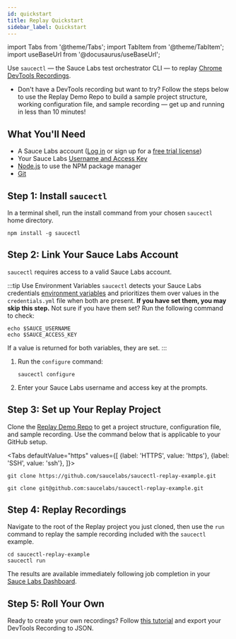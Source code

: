 ```yaml
---
id: quickstart
title: Replay Quickstart
sidebar_label: Quickstart
---
```


import Tabs from '@theme/Tabs';
import TabItem from '@theme/TabItem';
import useBaseUrl from '@docusaurus/useBaseUrl';

Use `saucectl` — the Sauce Labs test orchestrator CLI — to replay [Chrome DevTools Recordings](https://developer.chrome.com/docs/devtools/recorder).

* Don't have a DevTools recording but want to try? Follow the steps below to use the Replay Demo Repo to build a sample project structure, working configuration file, and sample recording &#8212; get up and running in less than 10 minutes!

## What You'll Need

 * A Sauce Labs account ([Log in](https://accounts.saucelabs.com/am/XUI/#login/) or sign up for a [free trial license](https://saucelabs.com/sign-up))
 * Your Sauce Labs [Username and Access Key](https://app.saucelabs.com/user-settings)
 * [Node.js](https://nodejs.org/en/) to use the NPM package manager
 * [Git](https://git-scm.com/downloads)

## Step 1: Install `saucectl`

In a terminal shell, run the install command from your chosen `saucectl` home directory.

 ```
 npm install -g saucectl
 ```

## Step 2: Link Your Sauce Labs Account

`saucectl` requires access to a valid Sauce Labs account.

:::tip Use Environment Variables
`saucectl` detects your Sauce Labs credentials [environment variables](/basics/environment-variables) and prioritizes them over values in the `credentials.yml` file when both are present. **If you have set them, you may skip this step.** Not sure if you have them set? Run the following command to check:
```
echo $SAUCE_USERNAME
echo $SAUCE_ACCESS_KEY
```
If a value is returned for both variables, they are set.
:::

 1. Run the `configure` command:

    ```
    saucectl configure
    ```
 1. Enter your Sauce Labs username and access key at the prompts.


## Step 3: Set up Your Replay Project

Clone the [Replay Demo Repo](https://github.com/saucelabs/saucectl-replay-example) to get a project structure, configuration file, and sample recording. Use the command below that is applicable to your GitHub setup.

<Tabs
  defaultValue="https"
  values={[
    {label: 'HTTPS', value: 'https'},
    {label: 'SSH', value: 'ssh'},
  ]}>

<TabItem value="https">

```
git clone https://github.com/saucelabs/saucectl-replay-example.git
```

</TabItem>
<TabItem value="ssh">

```
git clone git@github.com:saucelabs/saucectl-replay-example.git
```
</TabItem>
</Tabs>

## Step 4: Replay Recordings

Navigate to the root of the Replay project you just cloned, then use the `run` command to replay the sample recording included with the `saucectl` example.

```
cd saucectl-replay-example
saucectl run
```

The results are available immediately following job completion in your [Sauce Labs Dashboard](https://app.saucelabs.com/dashboard/tests/vdc).

## Step 5: Roll Your Own

Ready to create your own recordings? Follow [this tutorial](https://developers.google.com/codelabs/devtools-recorder#3) and export your DevTools Recording to JSON.

